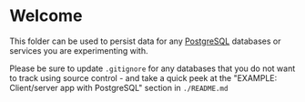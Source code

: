# Welcome

This folder can be used to persist data for any [PostgreSQL](https://www.postgresql.org) databases or services you are experimenting with.

Please be sure to update `.gitignore` for any databases that you do not want to track using source control - and take a quick peek at the "EXAMPLE: Client/server app with PostgreSQL" section in `./README.md`
